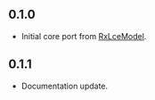 ## 0.1.0

- Initial core port from [RxLceModel](https://github.com/motorro/RxLceModel).

## 0.1.1

- Documentation update.
